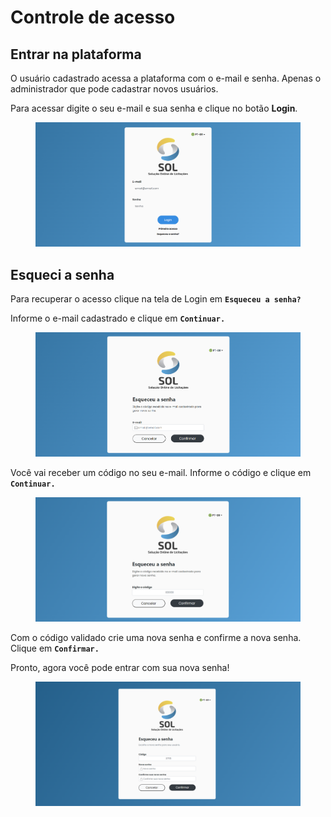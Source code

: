 # Controle de acesso

## Entrar na plataforma

O usuário cadastrado acessa a plataforma com o e-mail e senha. Apenas o administrador que pode cadastrar novos usuários.

Para acessar digite o seu e-mail e sua senha e clique no botão **Login**.

<figure><img src="../../.gitbook/assets/image (1) (1) (1).png" alt=""><figcaption></figcaption></figure>

## Esqueci a senha

Para recuperar o acesso clique na tela de Login em **`Esqueceu a senha?`**

Informe o e-mail cadastrado e clique em **`Continuar.`**

<figure><img src="../../.gitbook/assets/image (2) (1) (1).png" alt=""><figcaption></figcaption></figure>

Você vai receber um código no seu e-mail. Informe o código e clique em **`Continuar.`**

<figure><img src="../../.gitbook/assets/image (3) (1).png" alt=""><figcaption></figcaption></figure>

Com o código validado crie uma nova senha e confirme a nova senha. Clique em **`Confirmar.`**

Pronto, agora você pode entrar com sua nova senha!

<figure><img src="../../.gitbook/assets/image (7) (1).png" alt=""><figcaption></figcaption></figure>
